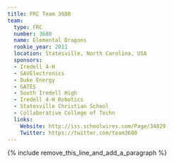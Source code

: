 ```yaml
---
title: FRC Team 3680
team:
  type: FRC
  number: 3680
  name: Elemental Dragons
  rookie_year: 2011
  location: Statesville, North Carolina, USA
  sponsors:
  - Iredell 4-H
  - SAVElectronics
  - Duke Energy
  - GATES
  - South Iredell High
  - Iredell 4-H Robotics
  - Statesville Christian School
  - Collaborative College of Techn
  links:
    Website: http://iss.schoolwires.com/Page/34829
    Twitter: https://twitter.com/team3680
---
```


{% include remove_this_line_and_add_a_paragraph %}